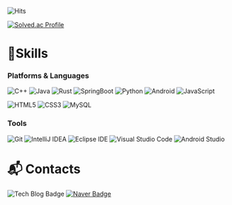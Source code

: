 ![Hits](https://hits.seeyoufarm.com/api/count/incr/badge.svg?url=https%3A%2F%2Fgithub.com%2Fu1qns%2Fhit-counter&count_bg=%239FFFCB&title_bg=%2398F5E1&icon=&icon_color=%23FFFFFF&title=hits&edge_flat=false)

[![Solved.ac Profile](http://mazassumnida.wtf/api/v2/generate_badge?boj=szszszs2)](https://solved.ac/szszszs2)


# 💪Skills
### Platforms & Languages
![C++](https://img.shields.io/badge/C++-00599C.svg?&style=for-the-badge&logo=C++)
![Java](https://img.shields.io/badge/Java-007396.svg?&style=for-the-badge&logo=Java&logoColor=007396)
![Rust](https://img.shields.io/badge/Rust-000000.svg?&style=for-the-badge&logo=Rust&logoColor=white)
![SpringBoot](https://img.shields.io/badge/Spring-6DB33F.svg?&style=for-the-badge&logo=Spring&logoColor=white)
![Python](https://img.shields.io/badge/Python-3776AB.svg?&style=for-the-badge&logo=Python&logoColor=white)
![Android](https://img.shields.io/badge/Android-3DDC84.svg?&style=for-the-badge&logo=Android&logoColor=white)
![JavaScript](https://img.shields.io/badge/JavaScript-F7DF1E.svg?&style=for-the-badge&logo=JavaScript&logoColor=white)

![HTML5](https://img.shields.io/badge/HTML5-E34F26.svg?&style=for-the-badge&logo=HTML5&logoColor=white)
![CSS3](https://img.shields.io/badge/CSS3-1572B6.svg?&style=for-the-badge&logo=CSS3&logoColor=white)
![MySQL](https://img.shields.io/badge/MySQL-4479A1.svg?&style=for-the-badge&logo=MySQL&logoColor=white)

### Tools
![Git](https://img.shields.io/badge/Git-F05032.svg?&style=for-the-badge&logo=Git&logoColor=white)
![IntelliJ IDEA](https://img.shields.io/badge/IntelliJ%20IDEA-ce1f5f.svg?&style=for-the-badge&logo=IntelliJ%20IDEA&logoColor=white)
![Eclipse IDE](https://img.shields.io/badge/Eclipse%20IDE-2C2255.svg?&style=for-the-badge&logo=Eclipse%20IDE&logoColor=white)
![Visual Studio Code](https://img.shields.io/badge/Visual%20Studio%20Code-007ACC.svg?&style=for-the-badge&logo=Visual%20Studio%20Code&logoColor=white)
![Android Studio](https://img.shields.io/badge/Android%20Studio-3DDC84.svg?&style=for-the-badge&logo=Android%20Studio&logoColor=white)

 
# :mailbox_with_mail: Contacts
![Tech Blog Badge](https://img.shields.io/badge/Tistory-ff5a4a.svg?&style=for-the-badge&logo=Tistory&logoColor=white)
[![Naver Badge](https://img.shields.io/badge/Naver-03C75A?style=for-the-badge&logo=Naver&logoColor=white&link=mailto:u1qns@naver.com)](mailto:u1qns@naver.com)

